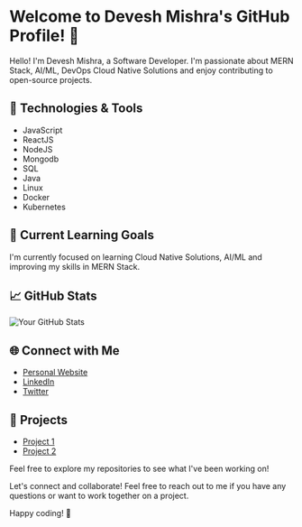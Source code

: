 # Welcome to Devesh Mishra's GitHub Profile! 👋

Hello! I'm Devesh Mishra, a Software Developer. I'm passionate about MERN Stack, AI/ML, DevOps Cloud Native Solutions and enjoy contributing to open-source projects.

## 🔧 Technologies & Tools

- JavaScript
- ReactJS
- NodeJS
- Mongodb
- SQL
- Java
- Linux
- Docker
- Kubernetes

## 🌱 Current Learning Goals

I'm currently focused on learning Cloud Native Solutions, AI/ML and improving my skills in MERN Stack.

## 📈 GitHub Stats

![Your GitHub Stats](https://github-readme-stats.vercel.app/api?username=devesh-mishra13&show_icons=true&theme=radical)

## 🌐 Connect with Me

- [Personal Website](https://yourwebsite.com)
- [LinkedIn](https://www.linkedin.com/in/yourusername/)
- [Twitter](https://twitter.com/yourusername)

## 🚀 Projects

- [Project 1](https://github.com/yourusername/project1)
- [Project 2](https://github.com/yourusername/project2)

Feel free to explore my repositories to see what I've been working on!

Let's connect and collaborate! Feel free to reach out to me if you have any questions or want to work together on a project.

Happy coding! 🚀
